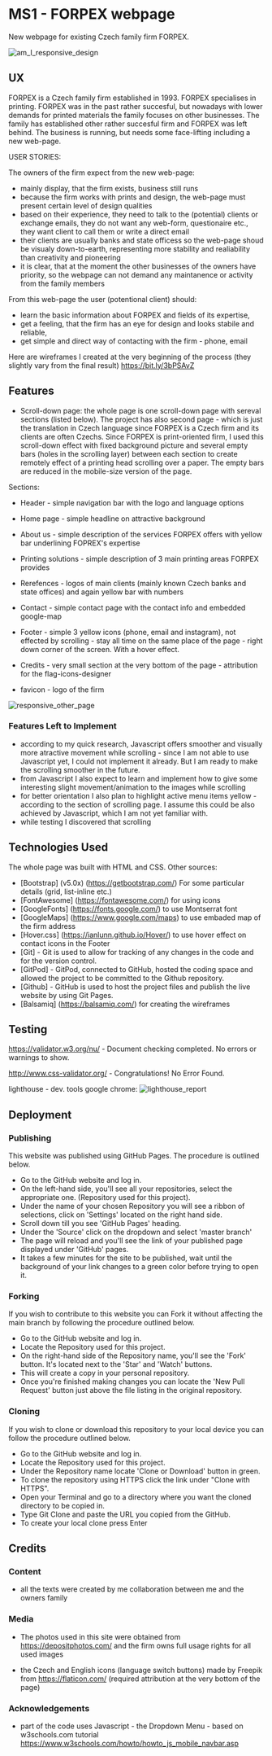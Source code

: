 # MS1 - FORPEX webpage

New webpage for existing Czech family firm FORPEX.

![am_I_responsive_design](./assets/images/responsive_design.png)
 
## UX

FORPEX is a Czech family firm established in 1993. FORPEX specialises in printing. FORPEX was in the past rather succesful, but nowadays with lower demands for printed materials the family focuses on other businesses. The family has established other rather succesful firm and FORPEX was left behind. The business is running, but needs some face-lifting including a new web-page. 

USER STORIES: 

The owners of the firm expect from the new web-page:
- mainly display, that the firm exists, business still runs
- because the firm works with prints and design, the web-page must present certain level of design qualities
- based on their experience, they need to talk to the (potential) clients or exchange emails, they do not want any web-form, questionaire etc., they want client to call them or write a direct email
- their clients are usually banks and state officess so the web-page shoud be visualy down-to-earth, representing more stability and realiability than creativity and pioneering
- it is clear, that at the moment the other businesses of the owners have priority, so the webpage can not demand any maintanence or activity from the family members

From this web-page the user (potentional client) should:
- learn the basic information about FORPEX and fields of its expertise,
- get a feeling, that the firm has an eye for design and looks stabile and reliable,
- get simple and direct way of contacting with the firm - phone, email

Here are wireframes I created at the very beginning of the process (they slightly vary from the final result) https://bit.ly/3bPSAvZ

## Features

- Scroll-down page: the whole page is one scroll-down page with sereval sections (listed below). The project has also second page - which is just the translation in Czech language since FORPEX is a Czech firm and its clients are often Czechs. 
Since FORPEX is print-oriented firm, I used this scroll-down effect with fixed background picture and several empty bars (holes in the scrolling layer) between each section to create remotely effect of a printing head scrolling over a paper. The empty bars are reduced in the mobile-size version of the page. 

Sections:
- Header - simple navigation bar with the logo and language options
- Home page - simple headline on attractive background 
- About us - simple description of the services FORPEX offers with yellow bar underlining FOPREX's expertise
- Printing solutions - simple description of 3 main printing areas FORPEX provides
- Rerefences - logos of main clients (mainly known Czech banks and state offices) and again yellow bar with numbers 
- Contact - simple contact page with the contact info and embedded google-map
- Footer - simple 3 yellow icons (phone, email and instagram), not effected by scrolling - stay all time on the same place of the page - right down corner of the screen. With a hover effect. 
- Credits - very small section at the very bottom of the page - attribution for the flag-icons-designer 

- favicon - logo of the firm

![responsive_other_page](./assets/images/responsive_other_pages.png)

### Features Left to Implement
- according to my quick research, Javascript offers smoother and visually more atractive movement while scrolling - since I am not able to use Javascript yet, I could not implement it already. But I am ready to make the scrolling smoother in the future.
- from Javascript I also expect to learn and implement how to give some interesting slight movement/animation to the images while scrolling
- for better orientation I also plan to highlight active menu items yellow - according to the section of scrolling page. I assume this could be also achieved by Javascript, which I am not yet familiar with. 
- while testing I discovered that scrolling  


## Technologies Used

The whole page was built with HTML and CSS. Other sources:

- [Bootstrap] (v5.0x) (https://getbootstrap.com/) For some particular details (grid, list-inline etc.)
- [FontAwesome] (https://fontawesome.com/) for using icons
- [GoogleFonts] (https://fonts.google.com/) to use Montserrat font 
- [GoogleMaps] (https://www.google.com/maps) to use embaded map of the firm address
- [Hover.css] (https://ianlunn.github.io/Hover/) to use hover effect on contact icons in the Footer
- [Git] - Git is used to allow for tracking of any changes in the code and for the version control.
- [GitPod] - GitPod, connected to GitHub, hosted the coding space and allowed the project to be committed to the Github repository.
- [Github] - GitHub is used to host the project files and publish the live website by using Git Pages.
- [Balsamiq] (https://balsamiq.com/) for creating the wireframes


## Testing 

https://validator.w3.org/nu/ - Document checking completed. No errors or warnings to show.

http://www.css-validator.org/ -  Congratulations! No Error Found.

lighthouse - dev. tools google chrome: ![lighthouse_report](./assets/images/lighhouse_report.png)



<!-- In this section, you need to convince the assessor that you have conducted enough testing to legitimately believe that the site works well. Essentially, in this part you will want to go over all of your user stories from the UX section and ensure that they all work as intended, with the project providing an easy and straightforward way for the users to achieve their goals.

Whenever it is feasible, prefer to automate your tests, and if you've done so, provide a brief explanation of your approach, link to the test file(s) and explain how to run them.

For any scenarios that have not been automated, test the user stories manually and provide as much detail as is relevant. A particularly useful form for describing your testing process is via scenarios, such as:

1. Contact form:
    1. Go to the "Contact Us" page
    2. Try to submit the empty form and verify that an error message about the required fields appears
    3. Try to submit the form with an invalid email address and verify that a relevant error message appears
    4. Try to submit the form with all inputs valid and verify that a success message appears.

In addition, you should mention in this section how your project looks and works on different browsers and screen sizes.

You should also mention in this section any interesting bugs or problems you discovered during your testing, even if you haven't addressed them yet.

If this section grows too long, you may want to split it off into a separate file and link to it from here. -->

## Deployment


### Publishing

This website was published using GitHub Pages. The procedure is outlined below.

- Go to the GitHub website and log in.
- On the left-hand side, you'll see all your repositories, select the appropriate one. (Repository used for this project).
- Under the name of your chosen Repository you will see a ribbon of selections, click on 'Settings' located on the right hand side.
- Scroll down till you see 'GitHub Pages' heading.
- Under the 'Source' click on the dropdown and select 'master branch'
- The page will reload and you'll see the link of your published page displayed under 'GitHub' pages.
- It takes a few minutes for the site to be published, wait until the background of your link changes to a green color before trying to open it.

### Forking

If you wish to contribute to this website you can Fork it without affecting the main branch by following the procedure outlined below.

- Go to the GitHub website and log in.
- Locate the Repository used for this project.
- On the right-hand side of the Repository name, you'll see the 'Fork' button. It's located next to the 'Star' and 'Watch' buttons.
- This will create a copy in your personal repository.
- Once you're finished making changes you can locate the 'New Pull Request' button just above the file listing in the original repository.

### Cloning

If you wish to clone or download this repository to your local device you can follow the procedure outlined below.

- Go to the GitHub website and log in.
- Locate the Repository used for this project.
- Under the Repository name locate 'Clone or Download' button in green.
- To clone the repository using HTTPS click the link under "Clone with HTTPS".
- Open your Terminal and go to a directory where you want the cloned directory to be copied in.
- Type Git Clone and paste the URL you copied from the GitHub.
- To create your local clone press Enter


## Credits

### Content

- all the texts were created by me collaboration between me and the owners family

### Media
- The photos used in this site were obtained from https://depositphotos.com/ and the firm owns full usage rights for all used images

- the Czech and English icons (language switch buttons) made by Freepik from https://flaticon.com/  (required attribution at the very bottom of the page)

### Acknowledgements

- part of the code uses Javascript - the Dropdown Menu - based on w3schools.com tutorial https://www.w3schools.com/howto/howto_js_mobile_navbar.asp